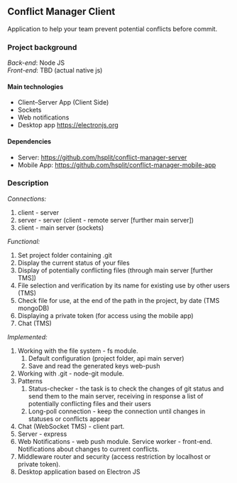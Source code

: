 ## Conflict Manager Client
Application to help your team prevent potential conflicts before commit.

### Project background
*Back-end*: Node JS<br>
*Front-end*: TBD (actual native js)

#### Main technologies
- Client–Server App (Client Side)
- Sockets
- Web notifications
- Desktop app https://electronjs.org

#### Dependencies
- Server: https://github.com/hsplit/conflict-manager-server
- Mobile App: https://github.com/hsplit/conflict-manager-mobile-app

### Description

*Connections:*
1) client - server
2) server - server (client - remote server [further main server])
3) client - main server (sockets)

*Functional:*
1) Set project folder containing .git
2) Display the current status of your files
3) Display of potentially conflicting files (through main server [further TMS])
4) File selection and verification by its name for existing use by other users (TMS)
5) Check file for use, at the end of the path in the project, by date (TMS mongoDB)
6) Displaying a private token (for access using the mobile app)
7) Chat (TMS)

*Implemented:*
1) Working with the file system - fs module.
     1) Default configuration (project folder, api main server)
     2) Save and read the generated keys web-push
2) Working with .git - node-git module.
3) Patterns
     1) Status-checker - the task is to check the changes of git status and send them to the main server, receiving in response a list of potentially conflicting files and their users
     2) Long-poll connection - keep the connection until changes in statuses or conflicts appear
4) Chat (WebSocket TMS) - client part.
5) Server - express
6) Web Notifications - web push module. Service worker - front-end. Notifications about changes to current conflicts.
7) Middleware router and security (access restriction by localhost or private token).
8) Desktop application based on Electron JS
